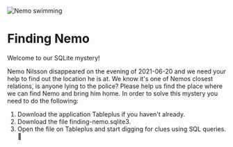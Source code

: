 ![Nemo swimming](https://media.giphy.com/media/11OoTctG5cjn0s/giphy.gif)
# Finding Nemo

Welcome to our SQLite mystery!

Nemo Nilsson disappeared on the evening of 2021-06-20 and we need your help to find out the location he is at. 
We know it's one of Nemos closest relations, is anyone lying to the police? 
Please help us find the place where we can find Nemo and bring him home.
In order to solve this mystery you need to do the following:

1. Download the application Tableplus if you haven't already.
2. Download the file finding-nemo.sqlite3.
3. Open the file on Tableplus and start digging for clues using SQL queries. :mag_right:

